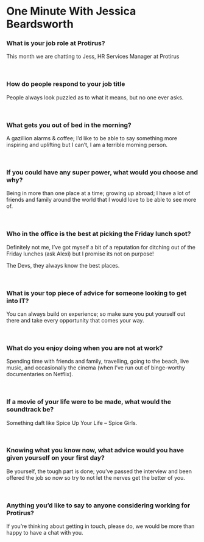 # One Minute With Jessica Beardsworth



### What is your job role at Protirus?

This month we are chatting to Jess, HR Services Manager at Protirus

<br/>



### How do people respond to your job title

People always look puzzled as to what it means, but no one ever asks. 

<br/>



### What gets you out of bed in the morning?

A gazillion alarms & coffee; I’d like to be able to say something more inspiring and uplifting but I can’t, I am a terrible morning person.

<br/>



### If you could have any super power, what would you choose and why?

Being in more than one place at a time; growing up abroad; I have a lot of friends and family around the world that I would love to be able to see more of.

<br/>



### Who in the office is the best at picking the Friday lunch spot?

Definitely not me, I’ve got myself a bit of a reputation for ditching out of the Friday lunches (ask Alexi) but I promise its not on purpose! 

The Devs, they always know the best places.

<br/>



### What is your top piece of advice for someone looking to get into IT?

You can always build on experience; so make sure you put yourself out there and take every opportunity that comes your way.

<br/>



### What do you enjoy doing when you are not at work?

Spending time with friends and family, travelling, going to the beach, live music, and occasionally the cinema (when I’ve run out of binge-worthy documentaries on Netflix). 

<br/>



### If a movie of your life were to be made, what would the soundtrack be?

Something daft like Spice Up Your Life – Spice Girls.

<br/>



### Knowing what you know now, what advice would you have given yourself on your first day?

Be yourself, the tough part is done; you’ve passed the interview and been offered the job so now so try to not let the nerves get the better of you.

<br/>



### Anything you’d like to say to anyone considering working for Protirus?

If you’re thinking about getting in
touch, please do, we would be more than happy to have a chat with you.